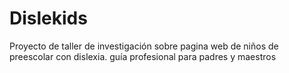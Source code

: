 # Dislekids
Proyecto de taller de investigación sobre pagina web de niños de preescolar con dislexia. guía profesional para padres y maestros  
